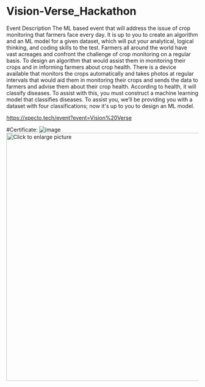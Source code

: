 # Vision-Verse_Hackathon


Event Description The ML based event that will address the issue of crop monitoring that farmers face every day. It is up to you to create an algorithm and an ML model for a given dataset, which will put your analytical, logical thinking, and coding skills to the test. Farmers all around the world have vast acreages and confront the challenge of crop monitoring on a regular basis. To design an algorithm that would assist them in monitoring their crops and in informing farmers about crop health. There is a device available that monitors the crops automatically and takes photos at regular intervals that would aid them in monitoring their crops and sends the data to farmers and advise them about their crop health. According to health, it will classify diseases. To assist with this, you must construct a machine learning model that classifies diseases. To assist you, we’ll be providing you with a dataset with four classifications; now it's up to you to design an ML model.

https://xpecto.tech/event?event=Vision%20Verse

#Certificate:
![image](https://drive.google.com/file/d/18wiaQHhspUqrJXqmtD1fDKACpUm2fAEt/view?usp=sharing)
<a href="https://drive.google.com/file/d/18wiaQHhspUqrJXqmtD1fDKACpUm2fAEt/view?usp=sharing"><img src="https://drive.google.com/file/d/18wiaQHhspUqrJXqmtD1fDKACpUm2fAEt/view?usp=sharing" style="width: 650px; max-width: 100%; height: auto" title="Click to enlarge picture" />
